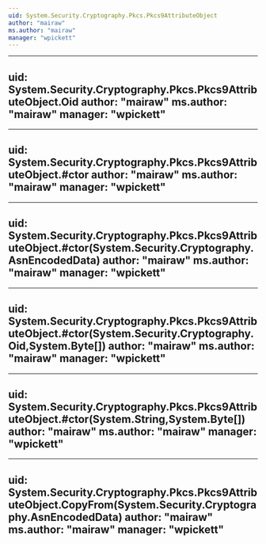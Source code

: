 ```yaml
---
uid: System.Security.Cryptography.Pkcs.Pkcs9AttributeObject
author: "mairaw"
ms.author: "mairaw"
manager: "wpickett"
---
```


---
uid: System.Security.Cryptography.Pkcs.Pkcs9AttributeObject.Oid
author: "mairaw"
ms.author: "mairaw"
manager: "wpickett"
---

---
uid: System.Security.Cryptography.Pkcs.Pkcs9AttributeObject.#ctor
author: "mairaw"
ms.author: "mairaw"
manager: "wpickett"
---

---
uid: System.Security.Cryptography.Pkcs.Pkcs9AttributeObject.#ctor(System.Security.Cryptography.AsnEncodedData)
author: "mairaw"
ms.author: "mairaw"
manager: "wpickett"
---

---
uid: System.Security.Cryptography.Pkcs.Pkcs9AttributeObject.#ctor(System.Security.Cryptography.Oid,System.Byte[])
author: "mairaw"
ms.author: "mairaw"
manager: "wpickett"
---

---
uid: System.Security.Cryptography.Pkcs.Pkcs9AttributeObject.#ctor(System.String,System.Byte[])
author: "mairaw"
ms.author: "mairaw"
manager: "wpickett"
---

---
uid: System.Security.Cryptography.Pkcs.Pkcs9AttributeObject.CopyFrom(System.Security.Cryptography.AsnEncodedData)
author: "mairaw"
ms.author: "mairaw"
manager: "wpickett"
---
